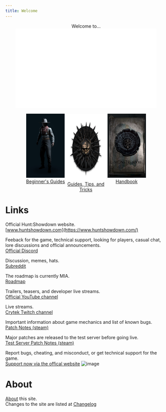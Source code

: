 ```yaml
---
title: Welcome
---
```


<p style="text-align:center">
Welcome to...  
<br/>
<img src="assets/img/logo.png" width="440" height="248">
</p>
<div style="display:flex; justify-content: space-between; width: 75%; margin: auto;">
  
  <div style="width:33%;text-align:center">
    <a href="beginner">
        <img width="120" height="200" src="assets/img/beginner.png"/>
        <br/>Beginner's Guides
    </a>
    <br/>
  </div>
  <div style="width:33%;text-align:center">
    <a href="guides">
      <img width="208" height="208" src="assets/img/guides.png"/>
      <br/>Guides, Tips, and Tricks
    </a>
  </div>
  <br/>
  <div style="width:33%;text-align:center">
    <a href="handbook">
      <img width="120" height="200" src="assets/img/handbook.png"/>
      <br/>Handbook
    </a>
  </div>
</div>

# Links
Official Hunt:Showdown website.  
[www.huntshowdown.com](https://www.huntshowdown.com/)  

Feeback for the game, technical support, looking for players, casual chat, lore discussions and official announcements.  
[Official Discord](https://discord.gg/huntshowdown)

Discussion, memes, hats.   
[Subreddit](https://www.reddit.com/r/huntshowdown)

The roadmap is currently MIA.   
[Roadmap](https://www.huntshowdown.com/roadmap)

Trailers, teasers, and developer live streams.  
[Official YouTube channel](https://www.youtube.com/c/HuntShowdown)

Live streams.  
[Crytek Twitch channel](https://www.twitch.tv/crytek)

Important information about game mechanics and list of known bugs.  
[Patch Notes (steam)](https://store.steampowered.com/newshub/app/594650?updates=true)

Major patches are released to the test server before going live.  
[Test Server Patch Notes (steam)](https://steamcommunity.com/app/770720/allnews/)


Report bugs, cheating, and misconduct, or get technical support for the game.  
[Support now via the offical website](https://www.huntshowdown.com/)
![image](https://user-images.githubusercontent.com/1551332/148677042-6807b8bf-767a-4a07-81a4-d201a36af17e.png)

# About
[About](about) this site.  
Changes to the site are listed at [Changelog](change-log) 


